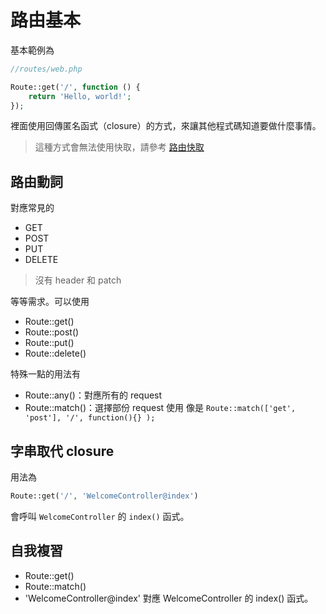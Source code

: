 # 路由基本

基本範例為

```php
//routes/web.php 

Route::get('/', function () {  
    return 'Hello, world!';  
});
```

裡面使用回傳匿名函式（closure）的方式，來讓其他程式碼知道要做什麼事情。

> 這種方式會無法使用快取，請參考 [路由快取](//route/routeCache.md)

## 路由動詞

對應常見的

* GET
* POST
* PUT
* DELETE

> 沒有 header 和 patch

等等需求。可以使用

* Route::get\(\)
* Route::post\(\)
* Route::put\(\)
* Route::delete\(\)

特殊一點的用法有

* Route::any\(\)：對應所有的 request 
* Route::match\(\)：選擇部份 request 使用
  像是 `Route::match(['get', 'post'], '/', function(){} );`

## 字串取代 closure

用法為

```php
Route::get('/', 'WelcomeController@index')
```

會呼叫 `WelcomeController` 的 `index()` 函式。

## 自我複習

* Route::get\(\)
* Route::match\(\)
* 'WelcomeController@index' 對應 WelcomeController 的 index\(\) 函式。



